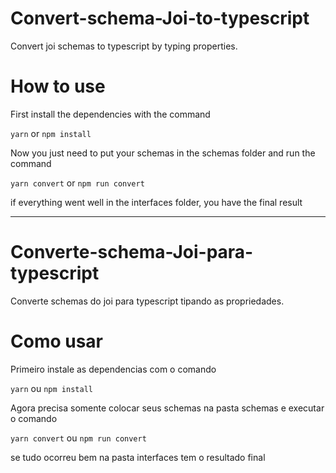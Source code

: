 # Convert-schema-Joi-to-typescript
Convert joi schemas to typescript by typing properties.


# How to use

First install the dependencies with the command

`yarn` or `npm install`

Now you just need to put your schemas in the schemas folder and run the command

`yarn convert` or `npm run convert`

if everything went well in the interfaces folder, you have the final result

---

# Converte-schema-Joi-para-typescript
Converte schemas do joi para typescript tipando as propriedades.

# Como usar

Primeiro instale as dependencias com o comando

`yarn` ou `npm install`

Agora precisa somente colocar seus schemas na pasta schemas e executar o comando

`yarn convert` ou `npm run convert`

se tudo ocorreu bem na pasta interfaces tem o resultado final
